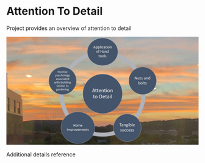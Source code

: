 # Attention To Detail

Project provides an overview of attention to detail

![image](AttentionToDetail.jpg)

Additional details reference 

